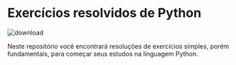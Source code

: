 # Exercícios resolvidos de Python

![download](https://user-images.githubusercontent.com/61082248/88610503-3b152980-d05d-11ea-8e3d-a23a31003a9e.png)

Neste repositório você encontrará resoluções de exercícios simples, porém fundamentais, para começar seus estudos na linguagem Python.
